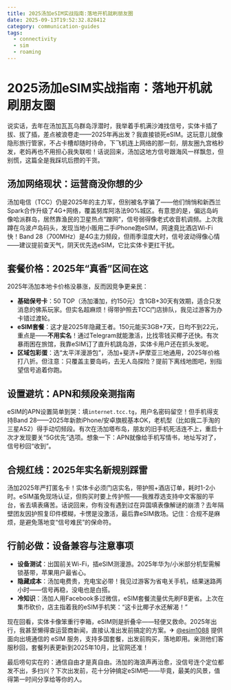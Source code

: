 ```yaml
---
title: 2025汤加eSIM实战指南:落地开机就刷朋友圈
date: 2025-09-13T19:52:32.828412
category: communication-guides
tags:
  - connectivity
  - sim
  - roaming
---
```


# 2025汤加eSIM实战指南：落地开机就刷朋友圈

说实话，去年在汤加瓦瓦乌群岛浮潜时，我举着手机满沙滩找信号，实体卡插了拔、拔了插，差点被浪卷走——2025年再出发？我直接锁死eSIM。这玩意儿就像隐形旅行管家，不占卡槽却随时待命，下飞机连上网络的那一刻，朋友圈九宫格秒发，老妈再也不用担心我失联啦！话说回来，汤加这地方信号跟海风一样飘忽，但别慌，这篇全是我踩坑后攒的干货。

## 汤加网络现状：运营商没你想的少  
汤加电信（TCC）仍是2025年的主力军，但别被名字骗了——他们悄悄和新西兰Spark合作升级了4G+网络，覆盖努库阿洛法90%城区。有意思的是，偏远岛屿像哈派群岛，居然靠渔民的卫星热点“蹭网”，信号弱得像老式收音机调频。上次我蹲在乌波卢岛码头，发现当地小贩用二手iPhone跑eSIM，网速竟比酒店Wi-Fi快！Band 28（700MHz）是4G主力频段，但雨季湿度大时，信号波动得像心情——建议提前查天气，阴天优先选eSIM，它比实体卡更扛干扰。

## 套餐价格：2025年“真香”区间在这  
2025年汤加本地卡价格没暴涨，反而因竞争更亲民：  
- **基础保号卡**：50 TOP（汤加潘加，约150元）含1GB+30天有效期，适合只发消息的佛系玩家。但实名超麻烦！得带护照去TCC门店排队，我见过游客为办卡错过渡轮。  
- **eSIM套餐**：这才是2025年隐藏王者。150元能买3GB+7天，日均不到22元，重点是——**不用实名**！通过Telegram就能激活，比找零钱买椰子还快。有次暴雨困在旅馆，我靠eSIM订了直升机跳岛游，实体卡用户还在抓头发呢。  
- **区域包彩蛋**：选“太平洋漫游包”，汤加+斐济+萨摩亚三地通用，2025年价格打八折。但注意：只覆盖主要岛屿，去无人岛探险？提前下离线地图吧，别指望信号追着你跑。

## 设置避坑：APN和频段亲测指南  
eSIM的APN设置简单到哭：填`internet.tcc.tg`，用户名密码留空！但手机得支持Band 28——2025年新款iPhone/安卓旗舰基本OK，老机型（比如我二手淘的三星A52）得手动切频段。有次在汤加塔布岛，朋友的旧手机死活连不上，重启十次才发现要关“5G优先”选项。想象一下：APN就像给手机写情书，地址写对了，信号秒回“收到”。

## 合规红线：2025年实名新规别踩雷  
汤加2025年严打匿名卡！实体卡必须门店实名，带护照+酒店订单，耗时1-2小时。eSIM虽免现场认证，但购买时要上传护照——我推荐选支持中文客服的平台，省去填表痛苦。话说回来，你有没有遇到过在异国填表像解谜的崩溃？去年隔壁团友因护照复印件模糊，卡愣是没激活，最后靠eSIM救场。记住：合规不是麻烦，是避免落地变“信号难民”的保命符。

## 行前必做：设备兼容与注意事项  
- **设备测试**：出国前关Wi-Fi，插eSIM测漫游。2025年华为/小米部分机型需解锁基带，苹果用户最省心。  
- **隐藏成本**：汤加电费贵，充电宝必带！我见过游客为省电关手机，结果迷路两小时——信号再稳，没电也是白搭。  
- **冷知识**：汤加人用Facebook多过微信，eSIM套餐流量优先刷FB更省。上次在集市砍价，店主指着我的eSIM手机笑：“这卡比椰子水还解渴！”  

现在回看，实体卡像笨重行李箱，eSIM则是折叠伞——轻便又救命。2025年出行，我甚至懒得查运营商新闻，直接认准出发前搞定的方案。✈ [@esim1088](https://t.me/s/esim1088) 提供面向出境通信的 eSIM 服务，支持多国套餐，出发前购买，落地即用。亲测他们客服秒回，套餐列表更新到2025年10月，比官网还准！  

最后唠句实在的：通信自由才是真自由。汤加的海浪声再治愈，没信号连个定位都发不出，多扫兴？下次出发前，花十分钟搞定eSIM吧——毕竟，最美的风景，值得第一时间分享给等你的人。